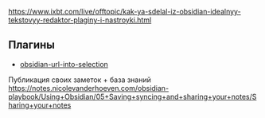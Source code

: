 https://www.ixbt.com/live/offtopic/kak-ya-sdelal-iz-obsidian-idealnyy-tekstovyy-redaktor-plaginy-i-nastroyki.html


## Плагины
- [obsidian-url-into-selection](https://github.com/denolehov/obsidian-url-into-selection)

Публикация своих заметок + база знаний
https://notes.nicolevanderhoeven.com/obsidian-playbook/Using+Obsidian/05+Saving+syncing+and+sharing+your+notes/Sharing+your+notes